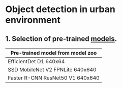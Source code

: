 # Object detection in urban environment
## 1. Selection of pre-trained [models](https://github.com/tensorflow/models/blob/master/research/object_detection/g3doc/tf2_detection_zoo.md).
   
| Pre-trained model from model zoo |
| ------------- | 
| EfficientDet D1 640x64  | 
| SSD MobileNet V2 FPNLite 640x640 |
| Faster R-CNN ResNet50 V1 640x640 |
